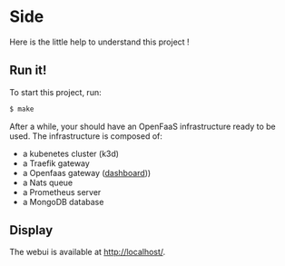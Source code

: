 # Side

Here is the little help to understand this project !

## Run it!

To start this project, run:
```bash
$ make
```

After a while, your should have an OpenFaaS infrastructure ready to be used.
The infrastructure is composed of:
 - a kubenetes cluster (k3d)
 - a Traefik gateway
 - a Openfaas gateway ([dashboard](http://localhost/ui)))
 - a Nats queue
 - a Prometheus server
 - a MongoDB database

## Display

The webui is available at [http://localhost/](http://localhost).
